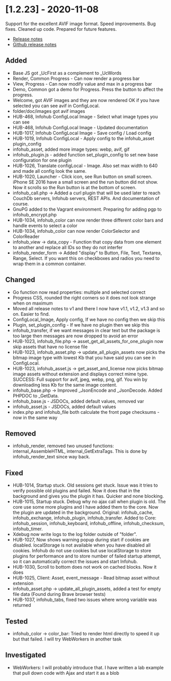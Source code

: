 # [1.2.23] - 2020-11-08

Support for the excellent AVIF image format. Speed improvements. Bug fixes. Cleaned up code. Prepared for future features.

* [Release notes](main,release_v1_v1v2_v1v2v23)
* [Github release notes](https://github.com/peterlembke/infohub/releases/tag/v1.2.23)

## Added
* Base JS got _UcFirst as a complement to _UcWords
* Render, Common Progress - Can now render a progress bar
* View, Progress - Can now modify value and max in a progress bar
* Demo, Common got a demo for Progress. Press the button to affect the progress.
* Welcome, got AVIF images and they are now rendered OK if you have selected you can see avif in ConfigLocal.
* folder/doc/images got avif images
* HUB-468, Infohub ConfigLocal Image - Select what image types you can see
* HUB-468, Infohub ConfigLocal Image - Updated documentation
* HUB-1017, Infohub ConfigLocal Image - Save config / Load config
* HUB-1019, Infohub ConfigLocal - Apply config to the infohub_asset plugin_config 
* infohub_asset, added more image types: webp, avif, gif 
* infohub_plugin.js - added function set_plugin_config to set new base configuration for one plugin
* HUB-1026, Translate configLocal - Image. Also set max width to 640 and made all config look the same.
* HUB-1020, Launcher - Click icon, see Run button on small screen. 
    iPhone SE 2016 have a small screen and the run button did not show. Now it scrolls so the Run button is at the bottom of screen. 
* infohub_call.php -> Added a curl plugin that will be used later to reach CouchDb servers, Infohub servers, REST APIs. And documentation of course.
* GnuPG added to the Vagrant environment. Preparing for adding pgp to infohub_encrypt.php
* HUB-1034, infohub_color can now render three different color bars and handle events to select a color
* HUB-1034, infohub_color can now render ColorSelector and ColorReader
* infohub_view -> data_copy - Function that copy data from one element to another and replace all IDs so they do not interfer
* infohub_render_form -> Added "display" to Button, File, Text, Textarea, Range, Select. If you want this on checkboxes and radios you need to wrap them in a common container.

## Changed
* Go function now read properties: multiple and selected correct
* Progress CSS, rounded the right corners so it does not look strange when on maximum
* Moved all release notes to v1 and there I now have v1.1, v1.2, v1.3 and so on. Easier to find.
* ConfigLocal_Image, Apply config, If we have no config then we skip this
* Plugin, set_plugin_config - If we have no plugin then we skip this
* infohub_transfer, if we want messages in clear text but the package is too large then messages are now dropped to avoid an error
* HUB-1023, infohub_file.php -> asset_get_all_assets_for_one_plugin now skip assets that have no license file
* HUB-1023, infohub_asset.php -> update_all_plugin_assets now picks the bitmap image type with lowest Kb that you have said you can see in ConfigLocal.
* HUB-1023, infohub_asset.js -> get_asset_and_license now picks bitmap image assets without extension and displays correct mime type. SUCCESS: Full support for avif, jpeg, webp, png, gif. You win by downloading less Kb for the same image content.
* infohub_base.php -> Improved _JsonEncode and _JsonDecode. Added PHPDOC to _GetData.
* infohub_base.js - JSDOCs, added default values, removed var
* infohub_asset.js - JSDOCs, added default values
* index.php and infohub_file both calculate the front page checksums - now in the same way

## Removed
* infohub_render, removed two unused functions: internal_AssembleHTML, internal_GetExtraTags. This is done by infohub_render_text since way back.
 
## Fixed
* HUB-1014, Startup stuck. Old sessions get stuck. Issue was it tries to verify possible old plugins and failed. Now it does that in the background and gives you the plugin it has. Quicker and none blocking.
* HUB-1015, Startup stuck. Debug why no ajax call when plugin is old. The core use some more plugins and I have added them to the core. Now the plugin are updated in the background.
    Original: infohub_cache, infohub_exchange, infohub_plugin, infohub_transfer. 
    Added to Core: infohub_session, infohub_keyboard, infohub_offline, infohub_checksum, infohub_timer.
* Xdebug now write logs to the log folder outside of "folder".
* HUB-1027, Now shows warning popup during start if cookies are disabled. localStorage is not available when you have disabled all cookies. Infohub do not use cookies but use localStorage to store plugins for performance and to store number of failed startup attempt, so it can automatically correct the issues and start Infohub.  
* HUB-1030, Scroll to bottom does not work on cached blocks. Now it does
* HUB-1025, Client: Asset, event_message - Read bitmap asset without extension
* infohub_asset.php -> update_all_plugin_assets, added a test for empty file data (Found during Brave browser tests)
* HUB-1037, infohub_tabs, fixed two issues where wrong variable was returned

## Tested
* infohub_color -> color_bar: Tried to render html directly to speed it up but that failed. I will try WebWorkers in another task 

## Investigated
* WebWorkers: I will probably introduce that. I have written a lab example that pull down code with Ajax and start it as a blob
